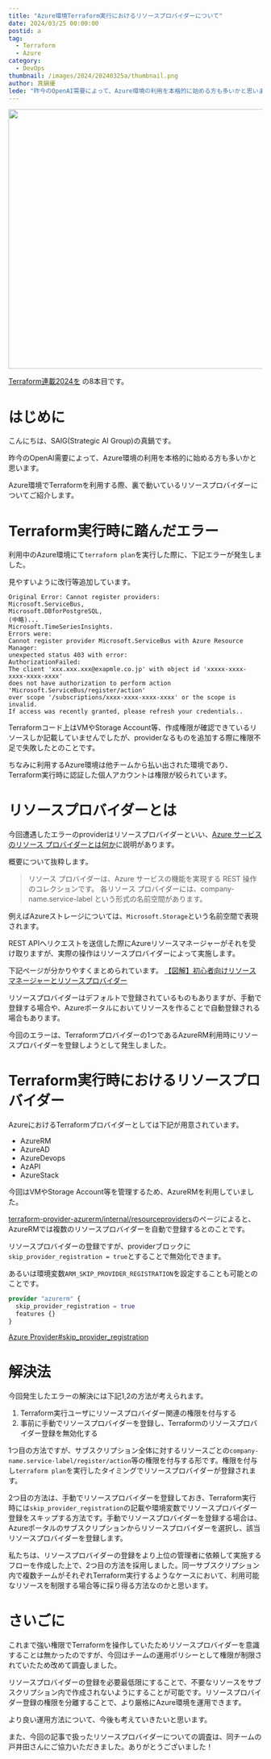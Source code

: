 ```yaml
---
title: "Azure環境Terraform実行におけるリソースプロバイダーについて"
date: 2024/03/25 00:00:00
postid: a
tag:
  - Terraform
  - Azure
category:
  - DevOps
thumbnail: /images/2024/20240325a/thumbnail.png
author: 真鍋優
lede: "昨今のOpenAI需要によって、Azure環境の利用を本格的に始める方も多いかと思います。今回はAzure環境でTerraformを利用する際、裏で動いているリソースプロバイダーについてご紹介します。"
---
```

<img src="/images/2024/20240325a/top.png" alt="" width="800" height="515">

[Terraform連載2024を](/articles/20240311a/) の8本目です。

# はじめに

こんにちは、SAIG(Strategic AI Group)の真鍋です。

昨今のOpenAI需要によって、Azure環境の利用を本格的に始める方も多いかと思います。

Azure環境でTerraformを利用する際、裏で動いているリソースプロバイダーについてご紹介します。

# Terraform実行時に踏んだエラー

利用中のAzure環境にて`terraform plan`を実行した際に、下記エラーが発生しました。

見やすいように改行等追加しています。

```shell
Original Error: Cannot register providers:
Microsoft.ServiceBus,
Microsoft.DBforPostgreSQL,
(中略)...
Microsoft.TimeSeriesInsights.
Errors were:
Cannot register provider Microsoft.ServiceBus with Azure Resource Manager:
unexpected status 403 with error:
AuthorizationFailed:
The client 'xxx.xxx.xxx@exapmle.co.jp' with object id 'xxxxx-xxxx-xxxx-xxxx-xxxx'
does not have authorization to perform action 'Microsoft.ServiceBus/register/action'
over scope '/subscriptions/xxxx-xxxx-xxxx-xxxx' or the scope is invalid.
If access was recently granted, please refresh your credentials..
```

Terraformコード上はVMやStorage Account等、作成権限が確認できているリソースしか記載していませんでしたが、providerなるものを追加する際に権限不足で失敗したとのことです。

ちなみに利用するAzure環境は他チームから払い出された環境であり、Terraform実行時に認証した個人アカウントは権限が絞られています。

# リソースプロバイダーとは

今回遭遇したエラーのproviderはリソースプロバイダーといい、[Azure サービスのリソース プロバイダーとは何か](https://learn.microsoft.com/ja-jp/azure/azure-resource-manager/management/azure-services-resource-providers)に説明があります。

概要について抜粋します。

> リソース プロバイダーは、Azure サービスの機能を実現する REST 操作のコレクションです。 各リソース プロバイダーには、company-name.service-label という形式の名前空間があります。

例えばAzureストレージについては、`Microsoft.Storage`という名前空間で表現されます。

REST APIへリクエストを送信した際にAzureリソースマネージャーがそれを受け取りますが、実際の操作はリソースプロバイダーによって実施します。

下記ページが分かりやすくまとめられています。
[【図解】初心者向けリソースマネージャーとリソースプロバイダー](https://milestone-of-se.nesuke.com/sv-advanced/azure/resource-manager-provider/)

リソースプロバイダーはデフォルトで登録されているものもありますが、手動で登録する場合や、Azureポータルにおいてリソースを作ることで自動登録される場合もあります。

今回のエラーは、Terraformプロバイダーの1つであるAzureRM利用時にリソースプロバイダーを登録しようとして発生しました。

# Terraform実行時におけるリソースプロバイダー

AzureにおけるTerraformプロバイダーとしては下記が用意されています。

* AzureRM
* AzureAD
* AzureDevops
* AzAPI
* AzureStack

今回はVMやStorage Account等を管理するため、AzureRMを利用していました。

[terraform-provider-azurerm/internal/resourceproviders](https://github.com/hashicorp/terraform-provider-azurerm/blob/main/internal/resourceproviders/required.go)のページによると、AzureRMでは複数のリソースプロバイダーを自動で登録するとのことです。

リソースプロバイダーの登録ですが、providerブロックに`skip_provider_registration = true`とすることで無効化できます。

あるいは環境変数`ARM_SKIP_PROVIDER_REGISTRATION`を設定することも可能とのことです。

```tf terraform
provider "azurerm" {
  skip_provider_registration = true
  features {}
}
```

[Azure Provider#skip_provider_registration](https://registry.terraform.io/providers/hashicorp/azurerm/latest/docs#skip_provider_registration)

# 解決法

今回発生したエラーの解決には下記1,2の方法が考えられます。

1. Terraform実行ユーザにリソースプロバイダー関連の権限を付与する
1. 事前に手動でリソースプロバイダーを登録し、Terraformのリソースプロバイダー登録を無効化する

1つ目の方法ですが、サブスクリプション全体に対するリソースごとの`company-name.service-label/register/action`等の権限を付与する形です。権限を付与し`terraform plan`を実行したタイミングでリソースプロバイダーが登録されます。

2つ目の方法は、手動でリソースプロバイダーを登録しておき、Terraform実行時には`skip_provider_registration`の記載や環境変数でリソースプロバイダー登録をスキップする方法です。手動でリソースプロバイダーを登録する場合は、Azureポータルのサブスクリプションからリソースプロバイダーを選択し、該当リソースプロバイダーを登録します。

私たちは、リソースプロバイダーの登録をより上位の管理者に依頼して実施するフローを作成した上で、2つ目の方法を採用しました。同一サブスクリプション内で複数チームがそれぞれTerraform実行するようなケースにおいて、利用可能なリソースを制限する場合等に採り得る方法なのかと思います。

# さいごに

これまで強い権限でTerraformを操作していたためリソースプロバイダーを意識することは無かったのですが、今回はチームの運用ポリシーとして権限が制限されていたため改めて調査しました。

リソースプロバイダーの登録を必要最低限にすることで、不要なリソースをサブスクリプション内で作成されないようにすることが可能です。リソースプロバイダー登録の権限を分離することで、より厳格にAzure環境を運用できます。

より良い運用方法について、今後も考えていきたいと思います。

また、今回の記事で扱ったリソースプロバイダーについての調査は、同チームの戸井田さんにご協力いただきました。ありがとうございました！
